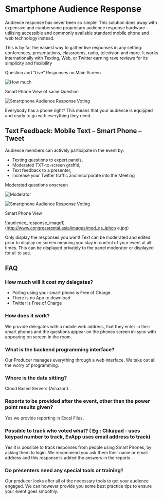 Smartphone Audience Response
============================

Audience response has never been so simple! This solution does away with expensive and cumbersome proprietary audience response hardware - utilising accessible and commonly available standard mobile phone and web technology instead.

This is by far the easiest way to gather live responses in any setting: conferences, presentations, classrooms, radio, television and more. It works internationally with Texting, Web, or Twitter earning rave reviews for its simplicity and flexibility

Question and &ldquo;Live&rdquo; Responses on Main Screen

![How much](http://www.congressrental.asia/images/howmuch.png)

Smart Phone View of same Question

![Smartphone Audience Response Voting](http://www.congressrental.asia/images/howmuch_iphone.jpg)

Everybody has a phone right? This means that your audience is equipped and ready to go with everything they need.

## Text Feedback: Mobile Text – Smart Phone – Tweet

Audience members can actively participate in the event by:

 -  Texting questions to expert panels,
 -  Moderated TXT-to-screen graffiti,
 -  Text feedback to a presenter,
 -  Increase your Twitter traffic and incorporate into the Meeting

Moderated questions onscreen

![Moderator](http://www.congressrental.asia/images/mod_qs.png)

![Smartphone Audience Response Voting](http://www.congressrental.asia/images/arrow.png)

Smart Phone View

![audience_response_image1](http://www.congressrental.asia/images/mod_qs_iphon e.jpg)

Only display the responses you want! Text can be moderated and edited prior to display on screen meaning you stay in control of your event at all times. This can be displayed privately to the panel moderator or displayed for all to see.

## FAQ

### How much will it cost my delegates?
 -  Polling using your smart phone is Free of Charge.
 -  There is no App to download
 -  Twitter is Free of Charge

### How does it work?
We provide delegates with a mobile web address, that they enter in their smart phones and the questions appear on the phones screen in-sync with appearing on screen in the room.

### What is the backend programming interface?
Our Producer manages everything through a web interface. We take out all the worry of programming.

### Where is the data sitting?
Cloud Based Servers (Amazon).

### Reports to be provided after the event, other than the power point results given?
Yes we provide reporting in Excel Files.

### Possible to track who voted what? ( Eg : Clikapad - uses keypad number to track, EvApp uses email address to track)
Yes it is possible to track responses from people using Smart Phones, by asking them to login. We recommend you ask them their name or email address and this response is added the answers in the reports

### Do presenters need any special tools or training?
Our producer looks after all of the necessary tools to get your audience engaged. We can however provide you some best practice tips to ensure your event goes smoothly.
